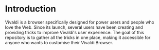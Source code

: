 # Introduction
Vivaldi is a browser specifically designed for power users and people who love the Web. Since its launch, several users have been creating and providing tricks to improve Vivaldi's user experience. The goal of this repository is to gather all the tricks in one place, making it accessible for anyone who wants to customise their Vivaldi Browser.
